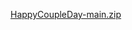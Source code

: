 [HappyCoupleDay-main.zip](https://github.com/user-attachments/files/16983113/HappyCoupleDay-main.zip)
